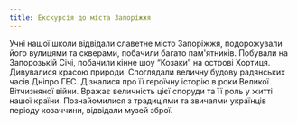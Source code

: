 ```yaml
---
title: Екскурсія до міста Запоріжжя
---
```


Учні нашої школи відвідали славетне місто Запоріжжя, подорожували його вулицями та скверами, побачили багато пам'ятників. Побували на Запорозькій Січі, побачили кінне шоу “Козаки” на острові Хортиця. Дивувалися красою природи. Споглядали величну будову радянських часів Дніпро ГЕС. Дізналися про її героїчну історію в роки Великої Вітчизняної війни. Вражає величність цієї споруди та її роль у житті нашої країни. Познайомилися з традиціями та звичаями українців періоду козаччини, відвідали музей зброї.

<slideshow id="72157658166108623"></slideshow>
